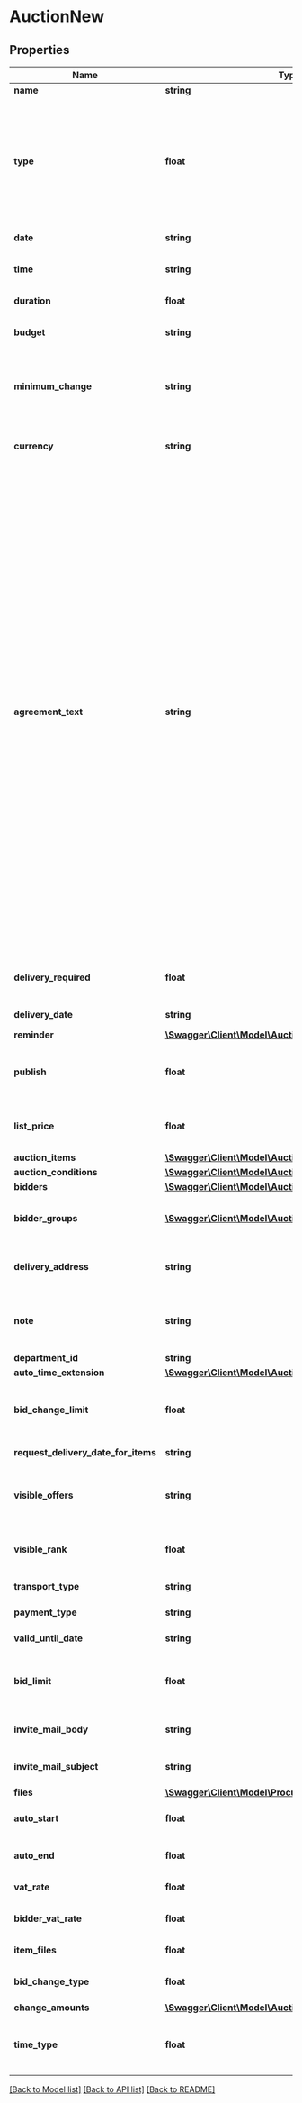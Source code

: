 # AuctionNew

## Properties
Name | Type | Description | Notes
------------ | ------------- | ------------- | -------------
**name** | **string** | Name of the auction. | 
**type** | **float** | Defines the auction type. Examples&lt;br&gt;1:Reverse Classic Auction&lt;br&gt;3:Reverse British Auction&lt;br&gt;4:Reverse Sealed Auction&lt;br&gt;5:Reverse Sealed Enveloped Auction&lt;br&gt;8:Forward Auction | 
**date** | **string** | Date of the auction of YYYY-MM-DD format. | 
**time** | **string** | Time of the day when auction will be ready to start, HH:mm format. | 
**duration** | **float** | Duration of the auction. Max: 7 days. | 
**budget** | **string** | Budget of the auction. Only used for internal reporting tools. | [optional] 
**minimum_change** | **string** | Minimum amount of change for the next bid.&lt;br&gt;Depending on the auction type it can be reverse or forward change. | [optional] 
**currency** | **string** | Currency type of the Auction. Bidders will give their bids on this currency. | 
**agreement_text** | **string** | Agreement Text that bidders have to accept before participating in the auction. | [default to '<p>Katılımcısı olacağımız E-ihaleye ait ihale dosyasında bulunan t&uuml;m &ccedil;izim ve d&ouml;k&uuml;manları eksiksiz olarak temin ettiğimizi, incelediğimizi ve bu ihale şartları ile ihaleye katılım davetinizi kabul ederek teklif vereceğimizi, e-ihaleye teklif verenin şirketimizin imza yetkilisi olduğunu, e-ihalenin tarafımızca kazanılması halinde 7 g&uuml;n i&ccedil;inde s&ouml;zleşmeyi imzalayacağımızı, s&ouml;zleşmenin 7 g&uuml;n i&ccedil;inde imzalanmaması halinde ikinci en iyi teklif verene ihalenin verilebileceğini kabul, beyan ve taahh&uuml;t ederiz. Gerekli durumlarda ihale s&uuml;resi işveren tarafından uzatılabilmektedir.</p>']
**delivery_required** | **float** | Define if delivery is required for the auction.&lt;br&gt;1:Required&lt;br&gt;2:Not Required | 
**delivery_date** | **string** | Delivery date in terms of YYYY-MM-DD format. | [optional] 
**reminder** | [**\Swagger\Client\Model\AuctionNewReminder**](AuctionNewReminder.md) |  | [optional] 
**publish** | **float** | Draft the auction or publish it. Published auctions will be visible by the bidders.&lt;br&gt;1:Publish&lt;br&gt;2:Draft | 
**list_price** | **float** | Indicate if you are attaching list prices to products.&lt;br&gt;1:Not Included&lt;br&gt;2:Included | [optional] 
**auction_items** | [**\Swagger\Client\Model\AuctionNewAuctionItems[]**](AuctionNewAuctionItems.md) |  | 
**auction_conditions** | [**\Swagger\Client\Model\AuctionNewAuctionConditions[]**](AuctionNewAuctionConditions.md) |  | [optional] 
**bidders** | [**\Swagger\Client\Model\AuctionNewBidders[]**](AuctionNewBidders.md) |  | [optional] 
**bidder_groups** | [**\Swagger\Client\Model\AuctionNewBidderGroups[]**](AuctionNewBidderGroups.md) | If you attach a bidder group to an auction. All members of this group can bid in this auction. | [optional] 
**delivery_address** | **string** | Provide a delivery address to your auction.&lt;br&gt;Required only if deliveryRequired is true! | [optional] 
**note** | **string** | Attach a note for your bidders to see.&lt;br&gt;Example: Please place your bids with VAT included prices. | [optional] 
**department_id** | **string** | Department or Project ID. | 
**auto_time_extension** | [**\Swagger\Client\Model\AuctionNewAutoTimeExtension**](AuctionNewAutoTimeExtension.md) |  | [optional] 
**bid_change_limit** | **float** | Limit bidders to increase to decrease their bids depending on the Auction type.&lt;br&gt;1:No Limit&lt;br&gt;2:Apply Limit | [optional] 
**request_delivery_date_for_items** | **string** |  | [optional] [default to '1']
**visible_offers** | **string** | Number of lowest/highest number of offers to bidders.&lt;br&gt;Only available in Classic Auction types. | [optional] [default to '1']
**visible_rank** | **float** | Allow bidders to see their rank in total amount.&lt;br&gt;Only available in British Auction types. | [optional] 
**transport_type** | **string** | Transport type of the items used in Auction. | [optional] 
**payment_type** | **string** | Payment type of the items used in Auction. | [optional] 
**valid_until_date** | **string** | Valid until date of the items used in Auction. | [optional] 
**bid_limit** | **float** | Maximum/Minimum bid limit. Depending on the auction type it can be reverse or forward change. | [optional] 
**invite_mail_body** | **string** | The content of the outgoing mail when the auction is published. | [optional] 
**invite_mail_subject** | **string** | The subject of the outgoing mail when the auction is published. | 
**files** | [**\Swagger\Client\Model\ProcurementRequestNewFiles[]**](ProcurementRequestNewFiles.md) | Attach files in the auction. | [optional] 
**auto_start** | **float** | Activate if you want the auction to start automatically. | [optional] 
**auto_end** | **float** | Activate if you want the auction to end automatically. | [optional] 
**vat_rate** | **float** | Activate if you want item-based vat rate. | [optional] 
**bidder_vat_rate** | **float** | Activate if you want bidders to provide item-based vat rates. | [optional] 
**item_files** | **float** | Indicate if you are attaching files to items. | [optional] 
**bid_change_type** | **float** | 1: Write bid amount.&lt;br&gt;2: Change amount button. | 
**change_amounts** | [**\Swagger\Client\Model\AuctionNewChangeAmounts[]**](AuctionNewChangeAmounts.md) |  | [optional] 
**time_type** | **float** | Auction time type. &lt;br&gt;1: Auction times are processed in minutes.&lt;br&gt;2: Auction times are processed in seconds. | [optional] 

[[Back to Model list]](../README.md#documentation-for-models) [[Back to API list]](../README.md#documentation-for-api-endpoints) [[Back to README]](../README.md)


